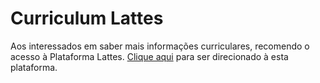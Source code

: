 # Curriculum Lattes

Aos interessados em saber mais informações curriculares, recomendo o acesso à
Plataforma Lattes. [Clique aqui](http://buscatextual.cnpq.br/buscatextual/visualizacv.do?id=K4778491D6) para ser direcionado à esta plataforma.
